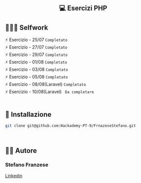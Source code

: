 
<!-- tag line -->
<h2 align='center'> 💻 Esercizi PHP </h2>


## 👨🏻‍🎓 Selfwork

⚡ Esercizio - 25/07 `Completato` <br>
⚡ Esercizio - 27/07 `Completato` <br>
⚡ Esercizio - 29/07 `Completato` <br>
⚡ Esercizio - 01/08 `Completato` <br>
⚡ Esercizio - 03/08 `Completato` <br>
⚡ Esercizio - 05/08 `Completato` <br>
⚡ Esercizio - 08/08(Laravel) `Completato` <br>
⚡ Esercizio - 10/08(Laravel) ` Da completare` <br>
<br/>




## 🔧 Installazione
```bash
git clone git@github.com:Hackademy-PT-9/FrnazeseStefano.git
```
<br/>




## 👨‍💻 Autore

### Stefano Franzese

[Linkedin](https://www.linkedin.com/in/stefano-franzese-ab3684276/)

<br/>

